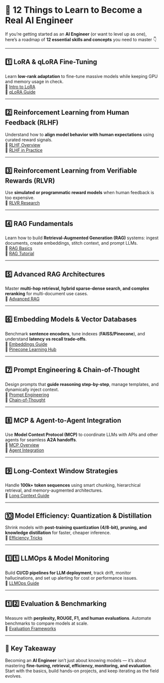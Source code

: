 

# 🚀 12 Things to Learn to Become a Real AI Engineer  

If you’re getting started as an **AI Engineer** (or want to level up as one), here’s a roadmap of **12 essential skills and concepts** you need to master 👇  

---

## 1️⃣ LoRA & qLoRA Fine-Tuning  
Learn **low-rank adaptation** to fine-tune massive models while keeping GPU and memory usage in check.  
🔗 [Intro to LoRA](https://lnkd.in/dxAfNJjP)  
🔗 [qLoRA Guide](https://lnkd.in/dcfhk4YB)  

---

## 2️⃣ Reinforcement Learning from Human Feedback (RLHF)  
Understand how to **align model behavior with human expectations** using curated reward signals.  
🔗 [RLHF Overview](https://lnkd.in/da4qf5JV)  
🔗 [RLHF in Practice](https://lnkd.in/drEbQ4x2)  

---

## 3️⃣ Reinforcement Learning from Verifiable Rewards (RLVR)  
Use **simulated or programmatic reward models** when human feedback is too expensive.  
🔗 [RLVR Research](https://lnkd.in/dFBgDAyd)  

---

## 4️⃣ RAG Fundamentals  
Learn how to build **Retrieval-Augmented Generation (RAG)** systems: ingest documents, create embeddings, stitch context, and prompt LLMs.  
🔗 [RAG Basics](https://lnkd.in/dFkgD6RQ)  
🔗 [RAG Tutorial](https://lnkd.in/d7v6DzEG)  

---

## 5️⃣ Advanced RAG Architectures  
Master **multi-hop retrieval, hybrid sparse-dense search, and complex reranking** for multi-document use cases.  
🔗 [Advanced RAG](https://lnkd.in/dUrAz2D3)  

---

## 6️⃣ Embedding Models & Vector Databases  
Benchmark **sentence encoders**, tune indexes (**FAISS/Pinecone**), and understand **latency vs recall trade-offs**.  
🔗 [Embeddings Guide](https://lnkd.in/d8zeWbmn)  
🔗 [Pinecone Learning Hub](https://learn.pinecone.io/)  

---

## 7️⃣ Prompt Engineering & Chain-of-Thought  
Design prompts that **guide reasoning step-by-step**, manage templates, and dynamically inject context.  
🔗 [Prompt Engineering](https://lnkd.in/djbJD578)  
🔗 [Chain-of-Thought](https://lnkd.in/d9M75H_i)  

---

## 8️⃣ MCP & Agent-to-Agent Integration  
Use **Model Context Protocol (MCP)** to coordinate LLMs with APIs and other agents for seamless **A2A handoffs**.  
🔗 [MCP Overview](https://lnkd.in/dfjvxhvP)  
🔗 [Agent Integration](https://lnkd.in/dJ5NWuaK)  

---

## 9️⃣ Long-Context Window Strategies  
Handle **100k+ token sequences** using smart chunking, hierarchical retrieval, and memory-augmented architectures.  
🔗 [Long Context Guide](https://lnkd.in/djgkXGaZ)  

---

## 🔟 Model Efficiency: Quantization & Distillation  
Shrink models with **post-training quantization (4/8-bit), pruning, and knowledge distillation** for faster, cheaper inference.  
🔗 [Efficiency Tricks](https://lnkd.in/d2iurEyv)  

---

## 1️⃣1️⃣ LLMOps & Model Monitoring  
Build **CI/CD pipelines for LLM deployment**, track drift, monitor hallucinations, and set up alerting for cost or performance issues.  
🔗 [LLMOps Guide](https://lnkd.in/dxik45e6)  

---

## 1️⃣2️⃣ Evaluation & Benchmarking  
Measure with **perplexity, ROUGE, F1, and human evaluations**. Automate benchmarks to compare models at scale.  
🔗 [Evaluation Frameworks](https://lnkd.in/dP_NJXg9)  

---

## 🎯 Key Takeaway  
Becoming an **AI Engineer** isn’t just about knowing models — it’s about mastering **fine-tuning, retrieval, efficiency, monitoring, and evaluation**.  
Start with the basics, build hands-on projects, and keep iterating as the field evolves.  

